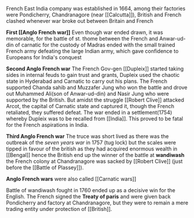 French East India company was established in 1664, among their factories were Pondicherry, Chandranagore (near [[Calcutta]]), British and French clashed whenever war broke out between Britain and French

**First [[Anglo French war]]**
Even though war ended drawn, it was memorable, for the battle of st. thome between the French and Anwar-ud-din of carnatic for the custody of Madras ended with the small trained French army defeating the large Indian army, which gave confidence to Europeans for India's conquest

**Second Anglo French war**
The French Gov-gen [[Dupleix]] started taking sides in internal feuds to gain trust and grants, Dupleix used the chaotic state in Hyderabad and Carnatic to carry out his plans. The French supported Chanda sahib and Muzzafer Jung who won the battle and drove out Muhammed Ali(son of Anwar-ud-din) and Nasir Jung who were supported by the British. But amidst the struggle [[Robert Clive]] attacked Arcot, the capital of Carnatic state and captured it, though the French retaliated, they suffered defeat. The war ended in a settlement(1754) whereby Dupleix was to be recalled from [[India]]. This proved to be fatal for the French aspirations in India.

**Third Anglo French war**
The truce was short lived as there was the outbreak of the *seven years war* in 1757 (tug lock) but the scales were tipped in favour of the british as they had acquired enormous wealth in [[Bengal]] hence the British end up the winner of the battle at **wandiwash** the French colony at Chandranagore was sacked by [[Robert Clive]] (just before the [[Battle of Plassey]]). 

**Anglo French wars** were also called [[Carnatic wars]]

Battle of wandiwash fought in 1760 ended up as a decisive win for the English. The French signed the **Treaty of paris** and were given back Pondicherry and factory at Chandranagore, but they were to remain a mere trading entity under protection of [[British]].